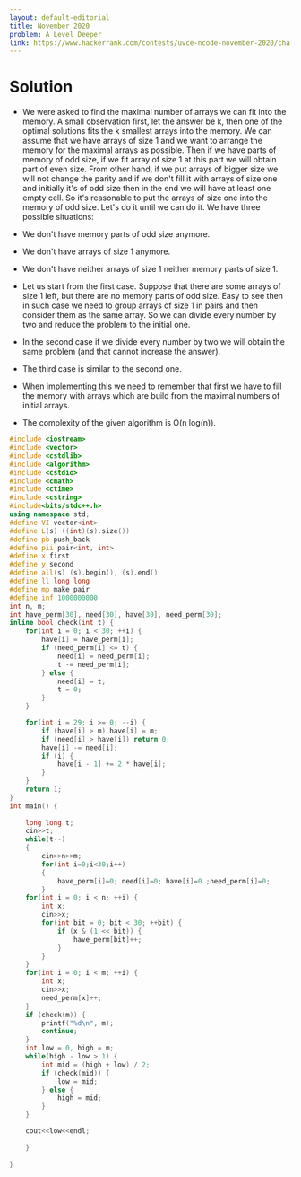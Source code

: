 ```yaml
---
layout: default-editorial
title: November 2020
problem: A Level Deeper
link: https://www.hackerrank.com/contests/uvce-ncode-november-2020/challenges/q2-15
---
```

# Solution
* We were asked to find the maximal number of arrays we can fit into the memory. A small observation first, let the answer be k, then one of the optimal solutions fits the k smallest arrays into the memory. We can assume that we have arrays of size 1 and we want to arrange the memory for the maximal arrays as possible. Then if we have parts of memory of odd size, if we fit array of size 1 at this part we will obtain part of even size. From other hand, if we put arrays of bigger size we will not change the parity and if we don't fill it with arrays of size one and initially it's of odd size then in the end we will have at least one empty cell. So it's reasonable to put the arrays of size one into the memory of odd size. Let's do it until we can do it. We have three possible situations:

* We don't have memory parts of odd size anymore.

* We don't have arrays of size 1 anymore.

* We don't have neither arrays of size 1 neither memory parts of size 1.

* Let us start from the first case. Suppose that there are some arrays of size 1 left, but there are no memory parts of odd size. Easy to see then in such case we need to group arrays of size 1 in pairs and then consider them as the same array. So we can divide every number by two and reduce the problem to the initial one.

* In the second case if we divide every number by two we will obtain the same problem (and that cannot increase the answer).

* The third case is similar to the second one.

* When implementing this we need to remember that first we have to fill the memory with arrays which are build from the maximal numbers of initial arrays.

* The complexity of the given algorithm is O(n log(n)).

~~~cpp
#include <iostream>
#include <vector>
#include <cstdlib>
#include <algorithm>
#include <cstdio>
#include <cmath>
#include <ctime>
#include <cstring>
#include<bits/stdc++.h>
using namespace std;
#define VI vector<int>
#define L(s) ((int)(s).size())
#define pb push_back
#define pii pair<int, int>
#define x first
#define y second
#define all(s) (s).begin(), (s).end()
#define ll long long
#define mp make_pair
#define inf 1000000000
int n, m;
int have_perm[30], need[30], have[30], need_perm[30];
inline bool check(int t) {
    for(int i = 0; i < 30; ++i) {
        have[i] = have_perm[i];
        if (need_perm[i] <= t) {
            need[i] = need_perm[i];
            t -= need_perm[i];
        } else {
            need[i] = t;
            t = 0;
        }
    }

    for(int i = 29; i >= 0; --i) {
        if (have[i] > m) have[i] = m;
        if (need[i] > have[i]) return 0;
        have[i] -= need[i];
        if (i) {
            have[i - 1] += 2 * have[i];
        }
    }
    return 1;
}
int main() {
    
    long long t;
    cin>>t;
    while(t--)
    {
        cin>>n>>m;
        for(int i=0;i<30;i++)
        {
            have_perm[i]=0; need[i]=0; have[i]=0 ;need_perm[i]=0;
        }
    for(int i = 0; i < n; ++i) {
        int x;
        cin>>x;
        for(int bit = 0; bit < 30; ++bit) {
            if (x & (1 << bit)) {
                have_perm[bit]++;
            }
        }
    }
    for(int i = 0; i < m; ++i) {
        int x;
        cin>>x;
        need_perm[x]++;
    }
    if (check(m)) {
        printf("%d\n", m);
        continue;
    }
    int low = 0, high = m;
    while(high - low > 1) {
        int mid = (high + low) / 2;
        if (check(mid)) {
            low = mid;
        } else {
            high = mid;
        }
    }

    cout<<low<<endl;
        
    }
    
}
~~~

